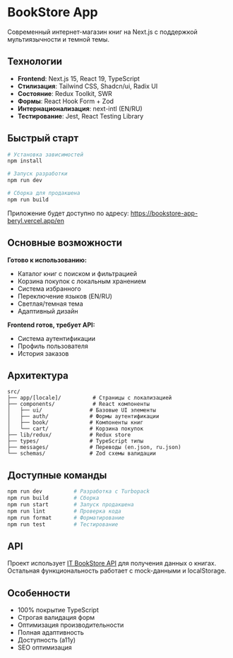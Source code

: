 # BookStore App

Современный интернет-магазин книг на Next.js с поддержкой мультиязычности и темной темы.

## Технологии

- **Frontend**: Next.js 15, React 19, TypeScript
- **Стилизация**: Tailwind CSS, Shadcn/ui, Radix UI
- **Состояние**: Redux Toolkit, SWR
- **Формы**: React Hook Form + Zod
- **Интернационализация**: next-intl (EN/RU)
- **Тестирование**: Jest, React Testing Library

## Быстрый старт

```bash
# Установка зависимостей
npm install

# Запуск разработки
npm run dev

# Сборка для продакшена
npm run build
```

Приложение будет доступно по адресу: https://bookstore-app-beryl.vercel.app/en

## Основные возможности

**Готово к использованию:**

- Каталог книг с поиском и фильтрацией
- Корзина покупок с локальным хранением
- Система избранного
- Переключение языков (EN/RU)
- Светлая/темная тема
- Адаптивный дизайн

**Frontend готов, требует API:**

- Система аутентификации
- Профиль пользователя
- История заказов

## Архитектура

```
src/
├── app/[locale]/          # Страницы с локализацией
├── components/            # React компоненты
│   ├── ui/               # Базовые UI элементы
│   ├── auth/             # Формы аутентификации
│   ├── book/             # Компоненты книг
│   └── cart/             # Корзина покупок
├── lib/redux/            # Redux store
├── types/                # TypeScript типы
├── messages/             # Переводы (en.json, ru.json)
└── schemas/              # Zod схемы валидации
```

## Доступные команды

```bash
npm run dev          # Разработка с Turbopack
npm run build        # Сборка
npm run start        # Запуск продакшена
npm run lint         # Проверка кода
npm run format       # Форматирование
npm run test         # Тестирование
```

## API

Проект использует [IT BookStore API](https://api.itbook.store) для получения данных о книгах.
Остальная функциональность работает с mock-данными и localStorage.

## Особенности

- 100% покрытие TypeScript
- Строгая валидация форм
- Оптимизация производительности
- Полная адаптивность
- Доступность (a11y)
- SEO оптимизация
